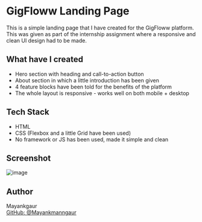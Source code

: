 # GigFloww Landing Page

This is a simple landing page that I have created for the GigFloww platform. This was given as part of the internship assignment where a responsive and clean UI design had to be made.

##  What have I created

- Hero section with heading and call-to-action button
- About section in which a little introduction has been given
- 4 feature blocks have been told for the benefits of the platform
- The whole layout is responsive - works well on both mobile + desktop

## Tech Stack

- HTML
- CSS (Flexbox and a little Grid have been used)
- No framework or JS has been used, made it simple and clean

## Screenshot
![image](https://github.com/user-attachments/assets/c1dbcf65-51d4-46e0-8138-ac6a44dd0cfe)

## Author
Mayankgaur  
[GitHub: @Mayankmanngaur](https://github.com/Mayankmanngaur)
